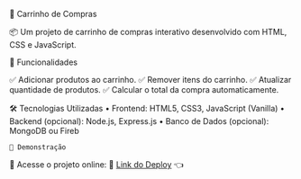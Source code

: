 🛒 Carrinho de Compras

📦 Um projeto de carrinho de compras interativo desenvolvido com HTML, CSS e JavaScript.


🚀 Funcionalidades

✅ Adicionar produtos ao carrinho.
✅ Remover itens do carrinho.
✅ Atualizar quantidade de produtos.
✅ Calcular o total da compra automaticamente.


🛠️ Tecnologias Utilizadas
	•	Frontend: HTML5, CSS3, JavaScript (Vanilla)
	•	Backend (opcional): Node.js, Express.js
	•	Banco de Dados (opcional): MongoDB ou Fireb

    🎥 Demonstração

📌 Acesse o projeto online: 🔗 [Link do Deploy](https://projeto-carrinho-de-compras-seven.vercel.app/) 👈
 
 
